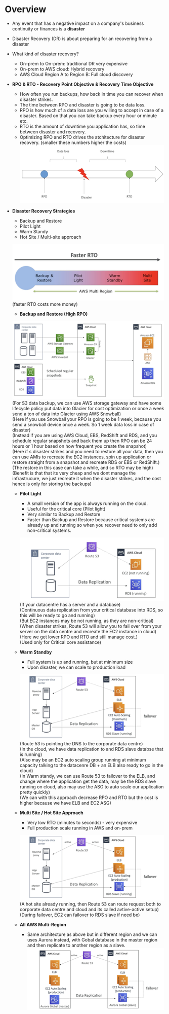 # Overview

  - Any event that has a negative impact on a company's business continuity or finances is a **disaster**
  - Disaster Recovery (DR) is about preparing for an recovering from a disaster
  - What kind of disaster recovery?
    - On-prem to On-prem: traditional DR very expensive
    - On-prem to AWS cloud: Hybrid recovery
    - AWS Cloud Region A to Region B: Full cloud discovery

- **RPO & RTO - Recovery Point Objective & Recovery Time Objective**
    - How often you run backups, how back in time you can recover when disaster strikes.
    - The time between RPO and disaster is going to be data loss.
    - RPO is how much of a data loss are you willing to accept in case of a disaster. Based on that you can take backup every hour or minute etc.
    - RTO is the amount of downtime you application has, so time between disaster and recovery.
    - Optimizing RPO and RTO drives the atchitecture for disaster recovery. (smaller these numbers higher the costs)
    ![Alt text](images/RPO_RTO.png)

- **Disaster Recovery Strategies**
    - Backup and Restore
    - Pilot Light
    - Warm Standy
    - Hot Site / Multi-site approach

    ![Alt text](images/Strategies.png)  
    (faster RTO costs more money)  

    - **Backup and Restore (High RPO)**

    ![Alt text](images/Backup_Restore.png)
    (For S3 data backup, we can use AWS storage gateway and have some lifecycle policy put data into Glacier for cost optimization or once a week send a ton of data into Glacier using AWS Snowball)  
    (Here if you use Snowball your RPO is going to be 1 week, because you send a snowball device once a week. So 1 week data loss in case of disaster)  
    (Instead if you are using AWS Cloud, EBS, RedShift and RDS, and you schedule regular snapshots and back them up then RPO can be 24 hours or 1 hour based on how frequent you create the snapshot)  
    (Here if s disaster strikes and you need to restore all your data, then you can use AMIs to recreate the EC2 instances, spin up application or restore straight from a snapshot and recreate RDS or EBS or RedShift.)  
    (The restore in this case can take a while, and so RTO may be high)  
    (Benefit is that that its very cheap and we dont manage the infrastrucure, we just recreate it when the disaster strikes, and the cost hence is only for storing the backups)  

    - **Pilot Light**
        - A small version of the app is always running on the cloud.
        - Useful for the critical core (Pilot light)
        - Very similar to Backup and Restore
        - Faster than Backup and Restore because critical systems are already up and running so when you recover need to only add non-critical systems.

        ![Alt text](images/PilotLight.png)
        (If your datacentre has a server and a database)  
        (Continuous data replication from your critical database into RDS, so this will be ready to go and running)  
        (But EC2 instances may be not running, as they are non-critical)  
        (When disaster strikes, Route 53 will allow you to fail over from your server on the data centre and recreate the EC2 instance in cloud)  
        (Here we get lower RPO and RTO and still manage cost.)  
        (Used only for Critical core assistance)  

    - **Warm Standby**
        - Full system is up and running, but at minimum size
        - Upon disaster, we can scale to production load

        ![Alt text](images/WarmStandby.png)
        (Route 53 is pointing the DNS to the corporate data centre)  
        (In the cloud, we have data replication to and RDS slave databse that is running)  
        (Also may be an EC2 auto scaling group running at minimum capacity talking to the datacenre DB + an ELB also ready to go in the cloud)  
        (In Warm standy, we can use Route 53 to failover to the ELB, and change where the application get the data, may be the RDS slave running on cloud, also may use the ASG to auto scale our application pretty quickly)  
        (We can with this approach decrease RPO and RTO but the cost is higher because we have ELB and EC2 ASG)  

    - **Multi Site / Hot Site Approach**
        - Very low RTO (minutes to seconds) - very expensive
        - Full production scale running in AWS and on-prem

        ![Alt text](images/MultiSite.png)  
        (A hot site already running, then Route 53 can route request both to corporate data centre and cloud and its called avtive-active setup)  
        (During failover, EC2 can failover to RDS slave if need be)

    - **All AWS Multi-Region**
        - Same architecture as above but in different region and we can uses Aurora instead, with Gobal database in the master region and then replicate to another region as a slave.
        ![Alt text](images/MultiRegion.png)  
